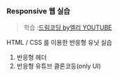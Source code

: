 ### Responsive 웹 실습

> 학습 :[드림코딩 by엘리  YOUTUBE ](https://www.youtube.com/c/%EB%93%9C%EB%A6%BC%EC%BD%94%EB%94%A9by%EC%97%98%EB%A6%AC)



HTML / CSS 를 이용한 반응형 유닛 실습

1.  반응형 헤더
2.  반응형 유튜브 클론코등(only UI)